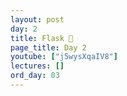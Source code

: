 ```yaml
---
layout: post
day: 2
title: Flask 🍼
page_title: Day 2
youtube: ["j5wysXqaIV8"]
lectures: []
ord_day: 03
---
```

